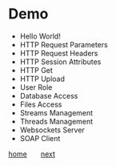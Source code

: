 Demo
====================

* Hello World!
* HTTP Request Parameters
* HTTP Request Headers
* HTTP Session Attributes
* HTTP Get
* HTTP Upload
* User Role
* Database Access
* Files Access
* Streams Management
* Threads Management
* Websockets Server
* SOAP Client

[home](1_welcome.md) &nbsp;&nbsp;&nbsp;&nbsp;&nbsp; [next](5_benefits.md)




